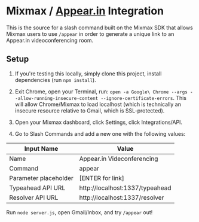 # Mixmax / [Appear.in](http://appear.in) Integration

This is the source for a slash command built on the Mixmax SDK that allows Mixmax users to use `/appear` in order to generate a unique link to an Appear.in videoconferencing room.

## Setup

1. If you're testing this locally, simply clone this project, install dependencies (run `npm install`).

2. Exit Chrome, open your Terminal, run: `open -a Google\ Chrome --args --allow-running-insecure-content --ignore-certificate-errors`. This will allow Chrome/Mixmax to load localhost (which is technically an insecure resource relative to Gmail, which is SSL-protected).

3. Open your Mixmax dashboard, click Settings, click Integrations/API.

4. Go to Slash Commands and add a new one with the following values:

| Input Name | Value |
| ---------- | ----- |
| Name | Appear.in Videconferencing |
| Command | appear |
| Parameter placeholder | [ENTER for link] |
| Typeahead API URL | http://localhost:1337/typeahead |
| Resolver API URL | http://localhost:1337/resolver |


Run `node server.js`, open Gmail/Inbox, and try `/appear` out!
